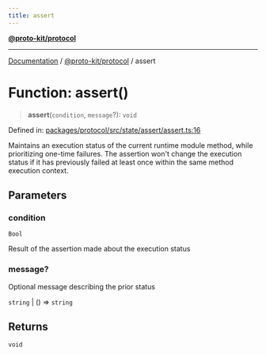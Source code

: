 ```yaml
---
title: assert
---
```


[**@proto-kit/protocol**](../README.md)

***

[Documentation](../../../README.md) / [@proto-kit/protocol](../README.md) / assert

# Function: assert()

> **assert**(`condition`, `message`?): `void`

Defined in: [packages/protocol/src/state/assert/assert.ts:16](https://github.com/proto-kit/framework/blob/4d6b3b6da51b3edee0fbf25ce72c1f59ec61e891/packages/protocol/src/state/assert/assert.ts#L16)

Maintains an execution status of the current runtime module method,
while prioritizing one-time failures. The assertion won't change the
execution status if it has previously failed at least once within the
same method execution context.

## Parameters

### condition

`Bool`

Result of the assertion made about the execution status

### message?

Optional message describing the prior status

`string` | () => `string`

## Returns

`void`
